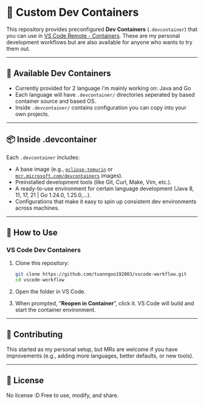 # 🐳 Custom Dev Containers

This repository provides preconfigured **Dev Containers** (`.devcontainer`) that you can use in [VS Code Remote - Containers](https://code.visualstudio.com/docs/remote/containers).
These are my personal development workflows but are also available for anyone who wants to try them out.

---

## 📂 Available Dev Containers

* Currently provided for 2 language i'm mainly working on: Java and Go
* Each language will have `.devcontainer/` directories seperated by based container source and based OS.
* Inside `.devcontainer/` contains configuration you can copy into your own projects.

---

## 📦 Inside .devcontainer

Each `.devcontainer` includes:

* A base image (e.g., [`eclipse-temurin`](https://hub.docker.com/_/eclipse-temurin) or [`mcr.microsoft.com/devcontainers`](https://mcr.microsoft.com/) images).
* Preinstalled development tools (like Git, Curl, Make, Vim, etc.).
* A ready-to-use environment for certain language development (Java 8, 11, 17, 21 | Go 1.24.0, 1.25.0,...).
* Configurations that make it easy to spin up consistent dev environments across machines.

---

## 🚀 How to Use

### VS Code Dev Containers

1. Clone this repository:

   ```bash
   git clone https://github.com/tuanngoo192003/vscode-workflow.git
   cd vscode-workflow
   ```
2. Open the folder in VS Code.
3. When prompted, “**Reopen in Container**”, click it.
   VS Code will build and start the container environment.

---

## 🤝 Contributing

This started as my personal setup, but MRs are welcome if you have improvements (e.g., adding more languages, better defaults, or new tools).

---

## 📜 License

No license :D 
Free to use, modify, and share.


